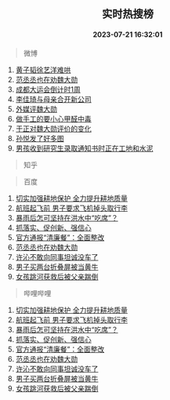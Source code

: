 <div align="center"><h2>实时热搜榜</h2><h4>2023-07-21 16:32:01</h4></div>

> 微博  

1. [黄子韬徐艺洋难哄](https://s.weibo.com/weibo?q=%23%E9%BB%84%E5%AD%90%E9%9F%AC%E5%BE%90%E8%89%BA%E6%B4%8B%E9%9A%BE%E5%93%84%23&t=31&band_rank=1&Refer=top)<br />
2. [范丞丞也在劝魏大勋](https://s.weibo.com/weibo?q=%23%E8%8C%83%E4%B8%9E%E4%B8%9E%E4%B9%9F%E5%9C%A8%E5%8A%9D%E9%AD%8F%E5%A4%A7%E5%8B%8B%23&t=31&band_rank=2&Refer=top)<br />
3. [成都大运会倒计时1周](https://s.weibo.com/weibo?q=%23%E6%88%90%E9%83%BD%E5%A4%A7%E8%BF%90%E4%BC%9A%E5%80%92%E8%AE%A1%E6%97%B61%E5%91%A8%23&t=31&band_rank=3&Refer=top)<br />
4. [李佳琦与母亲合开新公司](https://s.weibo.com/weibo?q=%23%E6%9D%8E%E4%BD%B3%E7%90%A6%E4%B8%8E%E6%AF%8D%E4%BA%B2%E5%90%88%E5%BC%80%E6%96%B0%E5%85%AC%E5%8F%B8%23&t=31&band_rank=4&Refer=top)<br />
5. [外媒评魏大勋](https://s.weibo.com/weibo?q=%23%E5%A4%96%E5%AA%92%E8%AF%84%E9%AD%8F%E5%A4%A7%E5%8B%8B%23&t=31&band_rank=5&Refer=top)<br />
6. [做手工的要小心甲醛中毒](https://s.weibo.com/weibo?q=%23%E5%81%9A%E6%89%8B%E5%B7%A5%E7%9A%84%E8%A6%81%E5%B0%8F%E5%BF%83%E7%94%B2%E9%86%9B%E4%B8%AD%E6%AF%92%23&t=31&band_rank=6&Refer=top)<br />
7. [于正对魏大勋评价的变化](https://s.weibo.com/weibo?q=%23%E4%BA%8E%E6%AD%A3%E5%AF%B9%E9%AD%8F%E5%A4%A7%E5%8B%8B%E8%AF%84%E4%BB%B7%E7%9A%84%E5%8F%98%E5%8C%96%23&t=31&band_rank=7&Refer=top)<br />
8. [孙悦发了好多图](https://s.weibo.com/weibo?q=%23%E5%AD%99%E6%82%A6%E5%8F%91%E4%BA%86%E5%A5%BD%E5%A4%9A%E5%9B%BE%23&t=31&band_rank=8&Refer=top)<br />
9. [男孩收到研究生录取通知书时正在工地和水泥](https://s.weibo.com/weibo?q=%23%E7%94%B7%E5%AD%A9%E6%94%B6%E5%88%B0%E7%A0%94%E7%A9%B6%E7%94%9F%E5%BD%95%E5%8F%96%E9%80%9A%E7%9F%A5%E4%B9%A6%E6%97%B6%E6%AD%A3%E5%9C%A8%E5%B7%A5%E5%9C%B0%E5%92%8C%E6%B0%B4%E6%B3%A5%23&t=31&band_rank=9&Refer=top)<br />

> 知乎  


> 百度  

1. [切实加强耕地保护 全力提升耕地质量](https://www.baidu.com/s?wd=%E5%88%87%E5%AE%9E%E5%8A%A0%E5%BC%BA%E8%80%95%E5%9C%B0%E4%BF%9D%E6%8A%A4+%E5%85%A8%E5%8A%9B%E6%8F%90%E5%8D%87%E8%80%95%E5%9C%B0%E8%B4%A8%E9%87%8F&sa=fyb_news&rsv_dl=fyb_news)<br />
2. [航班起飞前 男子要求飞机掉头取行李](https://www.baidu.com/s?wd=%E8%88%AA%E7%8F%AD%E8%B5%B7%E9%A3%9E%E5%89%8D+%E7%94%B7%E5%AD%90%E8%A6%81%E6%B1%82%E9%A3%9E%E6%9C%BA%E6%8E%89%E5%A4%B4%E5%8F%96%E8%A1%8C%E6%9D%8E&sa=fyb_news&rsv_dl=fyb_news)<br />
3. [暴雨后怎可坚持在洪水中“吃席”？](https://www.baidu.com/s?wd=%E6%9A%B4%E9%9B%A8%E5%90%8E%E6%80%8E%E5%8F%AF%E5%9D%9A%E6%8C%81%E5%9C%A8%E6%B4%AA%E6%B0%B4%E4%B8%AD%E2%80%9C%E5%90%83%E5%B8%AD%E2%80%9D%EF%BC%9F&sa=fyb_news&rsv_dl=fyb_news)<br />
4. [抓落实、促创新、强信心](https://www.baidu.com/s?wd=%E6%8A%93%E8%90%BD%E5%AE%9E%E3%80%81%E4%BF%83%E5%88%9B%E6%96%B0%E3%80%81%E5%BC%BA%E4%BF%A1%E5%BF%83&sa=fyb_news&rsv_dl=fyb_news)<br />
5. [官方通报“清廉餐”：全面整改](https://www.baidu.com/s?wd=%E5%AE%98%E6%96%B9%E9%80%9A%E6%8A%A5%E2%80%9C%E6%B8%85%E5%BB%89%E9%A4%90%E2%80%9D%EF%BC%9A%E5%85%A8%E9%9D%A2%E6%95%B4%E6%94%B9&sa=fyb_news&rsv_dl=fyb_news)<br />
6. [范丞丞也在劝魏大勋](https://www.baidu.com/s?wd=%E8%8C%83%E4%B8%9E%E4%B8%9E%E4%B9%9F%E5%9C%A8%E5%8A%9D%E9%AD%8F%E5%A4%A7%E5%8B%8B&sa=fyb_news&rsv_dl=fyb_news)<br />
7. [许沁不敢向同事坦诚没车了](https://www.baidu.com/s?wd=%E8%AE%B8%E6%B2%81%E4%B8%8D%E6%95%A2%E5%90%91%E5%90%8C%E4%BA%8B%E5%9D%A6%E8%AF%9A%E6%B2%A1%E8%BD%A6%E4%BA%86&sa=fyb_news&rsv_dl=fyb_news)<br />
8. [男子买两台折叠屏被当黄牛](https://www.baidu.com/s?wd=%E7%94%B7%E5%AD%90%E4%B9%B0%E4%B8%A4%E5%8F%B0%E6%8A%98%E5%8F%A0%E5%B1%8F%E8%A2%AB%E5%BD%93%E9%BB%84%E7%89%9B&sa=fyb_news&rsv_dl=fyb_news)<br />
9. [女孩跳河获救后被父亲踹倒](https://www.baidu.com/s?wd=%E5%A5%B3%E5%AD%A9%E8%B7%B3%E6%B2%B3%E8%8E%B7%E6%95%91%E5%90%8E%E8%A2%AB%E7%88%B6%E4%BA%B2%E8%B8%B9%E5%80%92&sa=fyb_news&rsv_dl=fyb_news)<br />

> 哔哩哔哩  

1. [切实加强耕地保护 全力提升耕地质量](https://www.baidu.com/s?wd=%E5%88%87%E5%AE%9E%E5%8A%A0%E5%BC%BA%E8%80%95%E5%9C%B0%E4%BF%9D%E6%8A%A4+%E5%85%A8%E5%8A%9B%E6%8F%90%E5%8D%87%E8%80%95%E5%9C%B0%E8%B4%A8%E9%87%8F&sa=fyb_news&rsv_dl=fyb_news)<br />
2. [航班起飞前 男子要求飞机掉头取行李](https://www.baidu.com/s?wd=%E8%88%AA%E7%8F%AD%E8%B5%B7%E9%A3%9E%E5%89%8D+%E7%94%B7%E5%AD%90%E8%A6%81%E6%B1%82%E9%A3%9E%E6%9C%BA%E6%8E%89%E5%A4%B4%E5%8F%96%E8%A1%8C%E6%9D%8E&sa=fyb_news&rsv_dl=fyb_news)<br />
3. [暴雨后怎可坚持在洪水中“吃席”？](https://www.baidu.com/s?wd=%E6%9A%B4%E9%9B%A8%E5%90%8E%E6%80%8E%E5%8F%AF%E5%9D%9A%E6%8C%81%E5%9C%A8%E6%B4%AA%E6%B0%B4%E4%B8%AD%E2%80%9C%E5%90%83%E5%B8%AD%E2%80%9D%EF%BC%9F&sa=fyb_news&rsv_dl=fyb_news)<br />
4. [抓落实、促创新、强信心](https://www.baidu.com/s?wd=%E6%8A%93%E8%90%BD%E5%AE%9E%E3%80%81%E4%BF%83%E5%88%9B%E6%96%B0%E3%80%81%E5%BC%BA%E4%BF%A1%E5%BF%83&sa=fyb_news&rsv_dl=fyb_news)<br />
5. [官方通报“清廉餐”：全面整改](https://www.baidu.com/s?wd=%E5%AE%98%E6%96%B9%E9%80%9A%E6%8A%A5%E2%80%9C%E6%B8%85%E5%BB%89%E9%A4%90%E2%80%9D%EF%BC%9A%E5%85%A8%E9%9D%A2%E6%95%B4%E6%94%B9&sa=fyb_news&rsv_dl=fyb_news)<br />
6. [范丞丞也在劝魏大勋](https://www.baidu.com/s?wd=%E8%8C%83%E4%B8%9E%E4%B8%9E%E4%B9%9F%E5%9C%A8%E5%8A%9D%E9%AD%8F%E5%A4%A7%E5%8B%8B&sa=fyb_news&rsv_dl=fyb_news)<br />
7. [许沁不敢向同事坦诚没车了](https://www.baidu.com/s?wd=%E8%AE%B8%E6%B2%81%E4%B8%8D%E6%95%A2%E5%90%91%E5%90%8C%E4%BA%8B%E5%9D%A6%E8%AF%9A%E6%B2%A1%E8%BD%A6%E4%BA%86&sa=fyb_news&rsv_dl=fyb_news)<br />
8. [男子买两台折叠屏被当黄牛](https://www.baidu.com/s?wd=%E7%94%B7%E5%AD%90%E4%B9%B0%E4%B8%A4%E5%8F%B0%E6%8A%98%E5%8F%A0%E5%B1%8F%E8%A2%AB%E5%BD%93%E9%BB%84%E7%89%9B&sa=fyb_news&rsv_dl=fyb_news)<br />
9. [女孩跳河获救后被父亲踹倒](https://www.baidu.com/s?wd=%E5%A5%B3%E5%AD%A9%E8%B7%B3%E6%B2%B3%E8%8E%B7%E6%95%91%E5%90%8E%E8%A2%AB%E7%88%B6%E4%BA%B2%E8%B8%B9%E5%80%92&sa=fyb_news&rsv_dl=fyb_news)<br />
